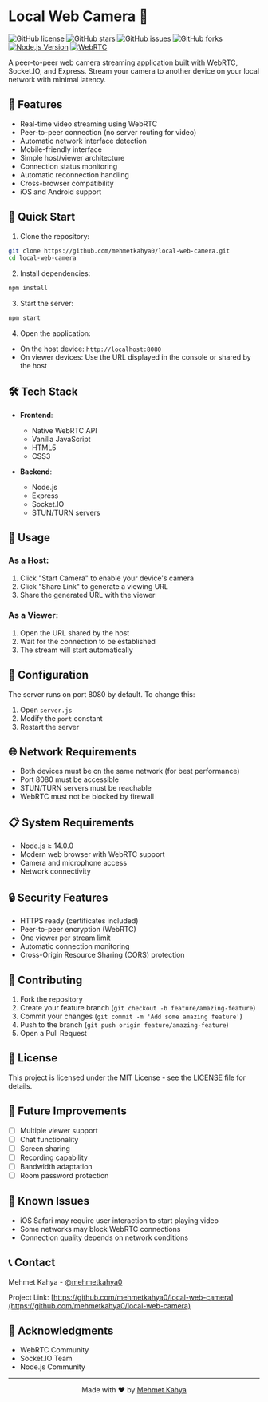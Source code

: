 # Local Web Camera 🎥

[![GitHub license](https://img.shields.io/github/license/mehmetkahya0/local-web-camera)](https://github.com/mehmetkahya0/local-web-camera/blob/main/LICENSE)
[![GitHub stars](https://img.shields.io/github/stars/mehmetkahya0/local-web-camera)](https://github.com/mehmetkahya0/local-web-camera/stargazers)
[![GitHub issues](https://img.shields.io/github/issues/mehmetkahya0/local-web-camera)](https://github.com/mehmetkahya0/local-web-camera/issues)
[![GitHub forks](https://img.shields.io/github/forks/mehmetkahya0/local-web-camera)](https://github.com/mehmetkahya0/local-web-camera/network)
[![Node.js Version](https://img.shields.io/badge/node-%3E%3D%2014.0.0-brightgreen)](https://nodejs.org/)
[![WebRTC](https://img.shields.io/badge/WebRTC-Enabled-blue)](https://webrtc.org/)

A peer-to-peer web camera streaming application built with WebRTC, Socket.IO, and Express. Stream your camera to another device on your local network with minimal latency.

## 🌟 Features

- Real-time video streaming using WebRTC
- Peer-to-peer connection (no server routing for video)
- Automatic network interface detection
- Mobile-friendly interface
- Simple host/viewer architecture
- Connection status monitoring
- Automatic reconnection handling
- Cross-browser compatibility
- iOS and Android support

## 🚀 Quick Start

1. Clone the repository:
```bash
git clone https://github.com/mehmetkahya0/local-web-camera.git
cd local-web-camera
```

2. Install dependencies:
```bash
npm install
```

3. Start the server:
```bash
npm start
```

4. Open the application:
- On the host device: `http://localhost:8080`
- On viewer devices: Use the URL displayed in the console or shared by the host

## 🛠️ Tech Stack

- **Frontend**:
  - Native WebRTC API
  - Vanilla JavaScript
  - HTML5
  - CSS3

- **Backend**:
  - Node.js
  - Express
  - Socket.IO
  - STUN/TURN servers

## 📱 Usage

### As a Host:
1. Click "Start Camera" to enable your device's camera
2. Click "Share Link" to generate a viewing URL
3. Share the generated URL with the viewer

### As a Viewer:
1. Open the URL shared by the host
2. Wait for the connection to be established
3. The stream will start automatically

## 🔧 Configuration

The server runs on port 8080 by default. To change this:

1. Open `server.js`
2. Modify the `port` constant
3. Restart the server

## 🌐 Network Requirements

- Both devices must be on the same network (for best performance)
- Port 8080 must be accessible
- STUN/TURN servers must be reachable
- WebRTC must not be blocked by firewall

## 📋 System Requirements

- Node.js ≥ 14.0.0
- Modern web browser with WebRTC support
- Camera and microphone access
- Network connectivity

## 🔒 Security Features

- HTTPS ready (certificates included)
- Peer-to-peer encryption (WebRTC)
- One viewer per stream limit
- Automatic connection monitoring
- Cross-Origin Resource Sharing (CORS) protection

## 🤝 Contributing

1. Fork the repository
2. Create your feature branch (`git checkout -b feature/amazing-feature`)
3. Commit your changes (`git commit -m 'Add some amazing feature'`)
4. Push to the branch (`git push origin feature/amazing-feature`)
5. Open a Pull Request

## 📜 License

This project is licensed under the MIT License - see the [LICENSE](LICENSE) file for details.

## 🔮 Future Improvements

- [ ] Multiple viewer support
- [ ] Chat functionality
- [ ] Screen sharing
- [ ] Recording capability
- [ ] Bandwidth adaptation
- [ ] Room password protection

## 🐛 Known Issues

- iOS Safari may require user interaction to start playing video
- Some networks may block WebRTC connections
- Connection quality depends on network conditions

## 📞 Contact

Mehmet Kahya - [@mehmetkahya0](https://github.com/mehmetkahya0)

Project Link: [https://github.com/mehmetkahya0/local-web-camera](https://github.com/mehmetkahya0/local-web-camera)

## 🙏 Acknowledgments

- WebRTC Community
- Socket.IO Team
- Node.js Community

---

<p align="center">Made with ❤️ by <a href="https://github.com/mehmetkahya0">Mehmet Kahya</a></p>
